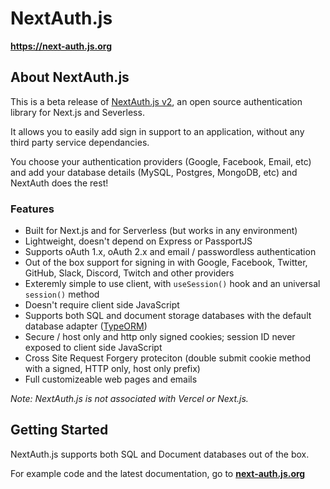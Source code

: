 # NextAuth.js

**https://next-auth.js.org**

## About NextAuth.js

This is a beta release of [NextAuth.js v2](https://github.com/iaincollins/next-auth/), an open source authentication library for Next.js and Severless.

It allows you to easily add sign in support to an application, without any third party service dependancies.
 
You choose your authentication providers (Google, Facebook, Email, etc) and add your database details (MySQL, Postgres, MongoDB, etc) and NextAuth does the rest!

### Features

* Built for Next.js and for Serverless (but works in any environment)
* Lightweight, doesn't depend on Express or PassportJS
* Supports oAuth 1.x, oAuth 2.x and email / passwordless authentication 
* Out of the box support for signing in with Google, Facebook, Twitter, GitHub, Slack, Discord, Twitch and other providers
* Exteremly simple to use client, with `useSession()` hook and an universal `session()` method
* Doesn't require client side JavaScript
* Supports both SQL and document storage databases with the default database adapter ([TypeORM](https://typeorm.io/))
* Secure / host only and http only signed cookies; session ID never exposed to client side JavaScript
* Cross Site Request Forgery proteciton (double submit cookie method with a signed, HTTP only, host only prefix)
* Full customizeable web pages and emails

*Note: NextAuth.js is not associated with Vercel or Next.js.*

## Getting Started

NextAuth.js supports both SQL and Document databases out of the box.

For example code and the latest documentation, go to [**next-auth.js.org**](https://next-auth.js.org)
